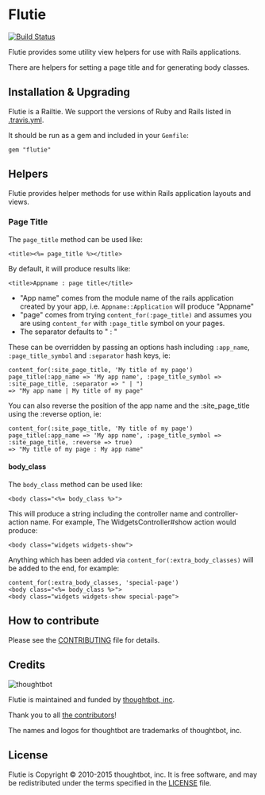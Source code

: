 # Flutie

[![Build Status](https://travis-ci.org/thoughtbot/flutie.svg?branch=master)](https://travis-ci.org/thoughtbot/flutie)

Flutie provides some utility view helpers for use with Rails applications.

There are helpers for setting a page title and for generating body classes.

## Installation & Upgrading

Flutie is a Railtie.
We support the versions of Ruby and Rails
listed in [.travis.yml](.travis.yml).

It should be run as a gem and included in your `Gemfile`:

    gem "flutie"

## Helpers

Flutie provides helper methods for use within Rails application layouts and views.

### Page Title

The `page_title` method can be used like:

    <title><%= page_title %></title>

By default, it will produce results like:

    <title>Appname : page title</title>

* "App name" comes from the module name of the rails application created by your app, i.e. `Appname::Application` will produce "Appname"
* "page" comes from trying `content_for(:page_title)` and assumes you are using `content_for` with `:page_title` symbol on your pages.
* The separator defaults to " : "

These can be overridden by passing an options hash including `:app_name`, `:page_title_symbol` and `:separator` hash keys, ie:

    content_for(:site_page_title, 'My title of my page')
    page_title(:app_name => 'My app name', :page_title_symbol => :site_page_title, :separator => " | ")
    => "My app name | My title of my page"

You can also reverse the position of the app name and the :site_page_title using the :reverse option, ie:

    content_for(:site_page_title, 'My title of my page')
    page_title(:app_name => 'My app name', :page_title_symbol => :site_page_title, :reverse => true)
    => "My title of my page : My app name"

#### body_class

The `body_class` method can be used like:

    <body class="<%= body_class %>">

This will produce a string including the controller name and controller-action name.  For example, The WidgetsController#show action would produce:

    <body class="widgets widgets-show">

Anything which has been added via `content_for(:extra_body_classes)` will be added to the end, for example:

    content_for(:extra_body_classes, 'special-page')
    <body class="<%= body_class %>">
    <body class="widgets widgets-show special-page">

## How to contribute

Please see the [CONTRIBUTING](CONTRIBUTING.md) file for details.

## Credits

![thoughtbot](http://thoughtbot.com/images/tm/logo.png)

Flutie is maintained and funded by [thoughtbot, inc](http://thoughtbot.com/community).

Thank you to all [the contributors](https://github.com/thoughtbot/flutie/contributors)!

The names and logos for thoughtbot are trademarks of thoughtbot, inc.

## License

Flutie is Copyright © 2010-2015 thoughtbot, inc.
It is free software,
and may be redistributed under
the terms specified in the [LICENSE](LICENSE) file.
